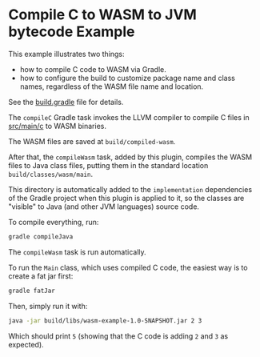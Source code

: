 # Compile C to WASM to JVM bytecode Example

This example illustrates two things:

* how to compile C code to WASM via Gradle.
* how to configure the build to customize package name and class names,
  regardless of the WASM file name and location.

See the [build.gradle](build.gradle) file for details.

The `compileC` Gradle task invokes the LLVM compiler to compile C files in
[src/main/c](src/main/c) to WASM binaries.

The WASM files are saved at `build/compiled-wasm`.

After that, the `compileWasm` task, added by this plugin, compiles the WASM files to Java class
files, putting them in the standard location `build/classes/wasm/main`.

This directory is automatically added to the `implementation` dependencies of the Gradle project when
this plugin is applied to it, so the classes are "visible" to Java (and other JVM languages) source code.

To compile everything, run:

```bash
gradle compileJava
```

The `compileWasm` task is run automatically.

To run the `Main` class, which uses compiled C code, the easiest way is to create a fat jar first:

```bash
gradle fatJar
```

Then, simply run it with:

```bash
java -jar build/libs/wasm-example-1.0-SNAPSHOT.jar 2 3
```

Which should print `5` (showing that the C code is adding `2` and `3` as expected).
